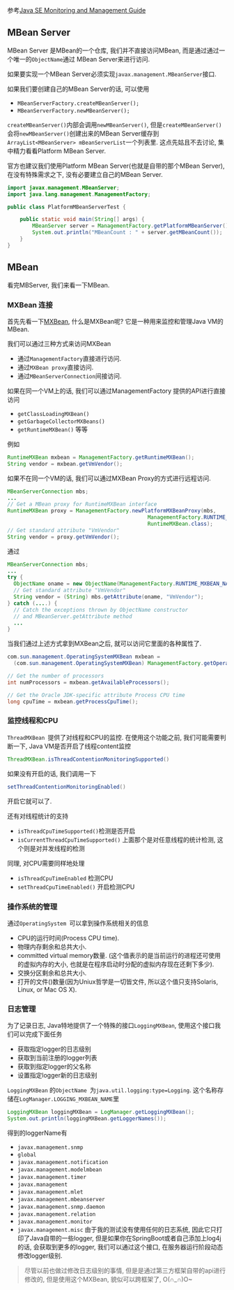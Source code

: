 参考[Java SE Monitoring and Management Guide](http://docs.oracle.com/javase/8/docs/technotes/guides/management/toc.html)

## MBean Server
MBean Server 是MBean的一个仓库, 我们并不直接访问MBean, 而是通过通过一个唯一的`ObjectName`通过 MBean Server来进行访问.

如果要实现一个MBean Server必须实现`javax.management.MBeanServer`接口.

如果我们要创建自己的MBean Server的话, 可以使用
* `MBeanServerFactory.createMBeanServer();`
* `MBeanServerFactory.newMBeanServer();`

`createMBeanServer()`内部会调用`newMBeanServer()`, 但是`createMBeanServer()`会将`newMBeanServer()`创建出来的MBean Server缓存到`ArrayList<MBeanServer> mBeanServerList`一个列表里. 这点先姑且不去讨论, 集中精力看看Platform MBean Server.

官方也建议我们使用Platform MBean Server(也就是自带的那个MBean Server), 在没有特殊需求之下, 没有必要建立自己的MBean Server.

```java
import javax.management.MBeanServer;
import java.lang.management.ManagementFactory;

public class PlatformMBeanServerTest {

    public static void main(String[] args) {
        MBeanServer server = ManagementFactory.getPlatformMBeanServer();
        System.out.println("MBeanCount : " + server.getMBeanCount());
    }
}
```

## MBean
看完MBServer, 我们来看一下MBean.

### MXBean 连接
首先先看一下[MXBean](http://docs.oracle.com/javase/8/docs/technotes/guides/management/overview.html#gdeuk), 什么是MXBean呢? 它是一种用来监控和管理Java VM的MBean.

我们可以通过三种方式来访问MXBean
* 通过`ManagementFactory`直接进行访问.
* 通过`MXBean proxy`直接访问.
* 通过`MBeanServerConnection`间接访问.

如果在同一个VM上的话, 我们可以通过ManagementFactory 提供的API进行直接访问
* `getClassLoadingMXBean()`
* `getGarbageCollectorMXBeans()`
* `getRuntimeMXBean()`
等等

例如
```java
RuntimeMXBean mxbean = ManagementFactory.getRuntimeMXBean();
String vendor = mxbean.getVmVendor(); 
```

如果不在同一个VM的话, 我们可以通过MXBean Proxy的方式进行远程访问.
```java
MBeanServerConnection mbs;
...
// Get a MBean proxy for RuntimeMXBean interface
RuntimeMXBean proxy = ManagementFactory.newPlatformMXBeanProxy(mbs,
                                             ManagementFactory.RUNTIME_MXBEAN_NAME,
                                             RuntimeMXBean.class);
// Get standard attribute "VmVendor"
String vendor = proxy.getVmVendor();
```

通过
```java
MBeanServerConnection mbs;
...
try {
  ObjectName oname = new ObjectName(ManagementFactory.RUNTIME_MXBEAN_NAME);
  // Get standard attribute "VmVendor"
  String vendor = (String) mbs.getAttribute(oname, "VmVendor");
} catch (....) {
  // Catch the exceptions thrown by ObjectName constructor
  // and MBeanServer.getAttribute method
  ...
}
```

当我们通过上述方式拿到MXBean之后, 就可以访问它里面的各种属性了.
```java
com.sun.management.OperatingSystemMXBean mxbean =
  (com.sun.management.OperatingSystemMXBean) ManagementFactory.getOperatingSystemMXBean();

// Get the number of processors
int numProcessors = mxbean.getAvailableProcessors();

// Get the Oracle JDK-specific attribute Process CPU time
long cpuTime = mxbean.getProcessCpuTime();
```

### 监控线程和CPU

`ThreadMXBean `提供了对线程和CPU的监控. 
在使用这个功能之前, 我们可能需要判断一下, Java VM是否开启了线程content监控
```java
ThreadMXBean.isThreadContentionMonitoringSupported()
```
如果没有开启的话, 我们调用一下
```java
setThreadContentionMonitoringEnabled()
```
开启它就可以了.

还有对线程统计的支持
* `isThreadCpuTimeSupported()`检测是否开启
* `isCurrentThreadCpuTimeSupported()` 上面那个是对任意线程的统计检测, 这个则是对并发线程的检测

同理, 对CPU需要同样地处理
* `isThreadCpuTimeEnabled` 检测CPU
* `setThreadCpuTimeEnabled()` 开启检测CPU

### 操作系统的管理
通过`OperatingSystem `可以拿到操作系统相关的信息
* CPU的运行时间(Process CPU time).
* 物理内存剩余和总共大小.
* committed virtual memory数量. (这个值表示的是当前运行的进程还可使用的虚拟内存的大小, 也就是在程序启动时分配的虚拟内存现在还剩下多少).
* 交换分区剩余和总共大小.
* 打开的文件()数量(因为Uniux哲学是一切皆文件, 所以这个值只支持Solaris, Linux, or Mac OS X).


### 日志管理
为了记录日志, Java特地提供了一个特殊的接口`LoggingMXBean`, 使用这个接口我们可以完成下面任务

* 获取指定logger的日志级别  
* 获取到当前注册的logger列表
* 获取到指定logger的父名称  
* 设置指定logger新的日志级别


`LoggingMXBean` 的`ObjectName `为`java.util.logging:type=Logging`. 这个名称存储在`LogManager.LOGGING_MXBEAN_NAME`里

```java
LoggingMXBean loggingMXBean = LogManager.getLoggingMXBean();
System.out.println(loggingMXBean.getLoggerNames());
```
得到的loggerName有
* `javax.management.snmp`
* `global`
* `javax.management.notification`
* `javax.management.modelmbean`
* `javax.management.timer`
* `javax.management`
* `javax.management.mlet`
* `javax.management.mbeanserver`
* `javax.management.snmp.daemon`
* `javax.management.relation`
* `javax.management.monitor`
* `javax.management.misc`
由于我的测试没有使用任何的日志系统, 因此它只打印了Java自带的一些logger, 但是如果你在SpringBoot或者自己添加上log4j的话, 会获取到更多的logger, 我们可以通过这个接口, 在服务器运行阶段动态修改logger级别.

> 尽管以前也做过修改日志级别的事情, 但是是通过第三方框架自带的api进行修改的, 但是使用这个MXBean, 貌似可以跨框架了, O(∩_∩)O~























































